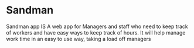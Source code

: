 # Sandman
Sandman app IS A web app
for Managers and staff
who need to keep track of workers and have easy ways to keep track of hours.
It will help manage work time in an easy to use way, taking a load off managers

